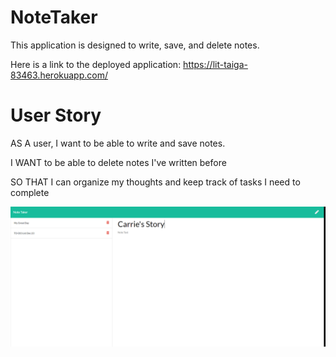 # NoteTaker

This application is designed to write, save, and delete notes.  

Here is a link to the deployed application: https://lit-taiga-83463.herokuapp.com/

# User Story

AS A user, I want to be able to write and save notes.

I WANT to be able to delete notes I've written before

SO THAT I can organize my thoughts and keep track of tasks I need to complete


![](images/NoteTaker.png)

